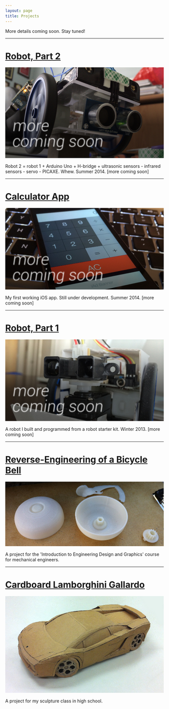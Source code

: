 ```yaml
---
layout: page
title: Projects
---
```


More details coming soon.
Stay tuned!

---

# [Robot, Part 2](/projects/robot_2/)

![Robot, second generation.](/assets/robot2_s_cs.jpg "Robot, second generation.")

<div class="message">
Robot 2 = robot 1 + Arduino Uno + H-bridge + ultrasonic sensors - infrared sensors - servo - PICAXE. Whew. Summer 2014. [more coming soon]
</div>

---

# [Calculator App](/projects/calculator/)

![My calculator app.](/assets/calc_s_cs.jpg "My calculator app.")

<div class="message">
My first working iOS app. Still under development. Summer 2014. [more coming soon]
</div>

---

# [Robot, Part 1](/projects/robot_1/)

![Robot, first generation.](/assets/robot_s_cs.jpg "Robot, first generation.")

<div class="message">
A robot I built and programmed from a robot starter kit. Winter 2013. [more coming soon]
</div>

---

# [Reverse-Engineering of a Bicycle Bell](/projects/bike-bell/)

![Bicycle Bell Project](/assets/3d_printed.jpg "Bicycle Bell Project")

<div class="message">
A project for the 'Introduction to Engineering Design and Graphics' course for mechanical engineers.
</div>

---

# [Cardboard Lamborghini Gallardo](/projects/lambo/)

![Cardboard Lamborghini.](/assets/car_small.JPG "Cardboard Lamborghini")

<div class="message">
A project for my sculpture class in high school.
</div>
